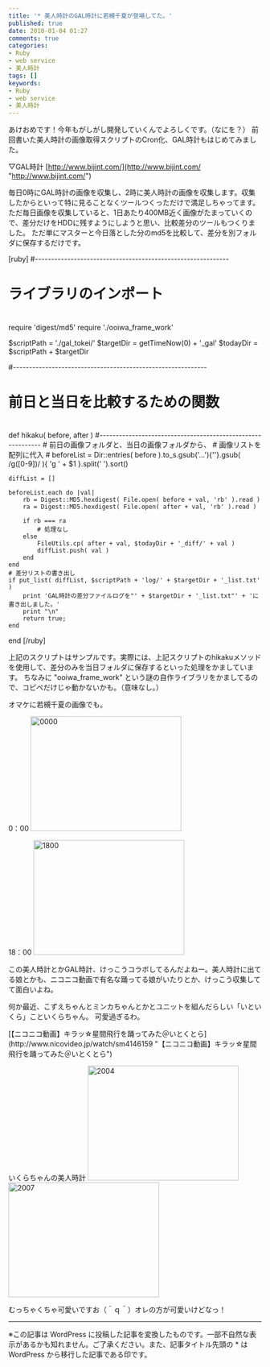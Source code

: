 ```yaml
---
title: '* 美人時計のGAL時計に若槻千夏が登場してた。'
published: true
date: 2010-01-04 01:27
comments: true
categories:
- Ruby
- web service
- 美人時計
tags: []
keywords:
- Ruby
- web service
- 美人時計
---
```

あけおめです！今年もがしがし開発していくんでよろしくです。（なにを？）
前回書いた美人時計の画像取得スクリプトのCron化、GAL時計もはじめてみました。

▽GAL時計
[http://www.bijint.com/](http://www.bijint.com/ "http://www.bijint.com/")

毎日0時にGAL時計の画像を収集し、2時に美人時計の画像を収集します。収集したからといって特に見ることなくツールつくっただけで満足しちゃってます。
ただ毎日画像を収集していると、1日あたり400MB近く画像がたまっていくので、差分だけをHDDに残すようにしようと思い、比較差分のツールもつくりました。
ただ単にマスターと今日落とした分のmd5を比較して、差分を別フォルダに保存するだけです。

[ruby]
#------------------------------------------------------------
#  ライブラリのインポート
#
require 'digest/md5'
require './ooiwa_frame_work'

$scriptPath = './gal_tokei/'
$targetDir = getTimeNow(0) + '_gal'
$todayDir = $scriptPath + $targetDir

#------------------------------------------------------------
#  前日と当日を比較するための関数
#
def hikaku( before, after )
	#------------------------------------------------------------
	#  前日の画像フォルダと、当日の画像フォルダから、
	#  画像リストを配列に代入
	#
	beforeList = Dir::entries( before ).to_s.gsub('...'){''}.gsub( /g([0-9])/ ){ 'g ' + $1 }.split(' ').sort()

	diffList = []

	beforeList.each do |val|
		rb = Digest::MD5.hexdigest( File.open( before + val, 'rb' ).read )
		ra = Digest::MD5.hexdigest( File.open( after + val, 'rb' ).read )

		if rb === ra
			# 処理なし
		else
			FileUtils.cp( after + val, $todayDir + '_diff/' + val )
			diffList.push( val )
		end
	end
	# 差分リストの書き出し
	if put_list( diffList, $scriptPath + 'log/' + $targetDir + '_list.txt' )
		print 'GAL時計の差分ファイルログを"' + $targetDir + '_list.txt"' + 'に書き出しました。'
		print "\n"
		return true;
	end
end
[/ruby]

上記のスクリプトはサンプルです。実際には、上記スクリプトのhikakuメソッドを使用して、差分のみを当日フォルダに保存するといった処理をかましています。
ちなみに "ooiwa_frame_work" という謎の自作ライブラリをかましてるので、コピペだけじゃ動かないかも。（意味なし。）

オマケに若槻千夏の画像でも。

0：00
<img src="http://hiropo.co.uk/wp-content/uploads/2010/01/0000-300x228.jpg" alt="0000" title="0000" width="300" height="228" class="alignnone size-medium wp-image-349" />

18：00
<img src="http://hiropo.co.uk/wp-content/uploads/2010/01/1800-300x228.jpg" alt="1800" title="1800" width="300" height="228" class="alignnone size-medium wp-image-350" />

この美人時計とかGAL時計、けっこうコラボしてるんだよねー。美人時計に出てる娘とかも、ニコニコ動画で有名な踊ってる娘がいたりとか、けっこう収集してて面白いよね。

何か最近、こずえちゃんとミンカちゃんとかとユニットを組んだらしい「いといくら」こといくらちゃん。
可愛過ぎるわ。
<script type="text/javascript" src="http://ext.nicovideo.jp/thumb_watch/sm4146159"></script><noscript>[【ニコニコ動画】キラッ☆星間飛行を踊ってみた＠いとくとら](http://www.nicovideo.jp/watch/sm4146159 "【ニコニコ動画】キラッ☆星間飛行を踊ってみた＠いとくとら")</noscript>

いくらちゃんの美人時計
<img src="http://hiropo.co.uk/wp-content/uploads/2010/01/2004-300x228.jpg" alt="2004" title="2004" width="300" height="228" class="alignnone size-medium wp-image-351" />
<img src="http://hiropo.co.uk/wp-content/uploads/2010/01/2007-300x228.jpg" alt="2007" title="2007" width="300" height="228" class="alignnone size-medium wp-image-352" />

むっちゃくちゃ可愛いですお（＾ｑ＾）オレの方が可愛いけどなっ！

---
※この記事は WordPress に投稿した記事を変換したものです。一部不自然な表示があるかも知れません。ご了承ください。また、記事タイトル先頭の * は WordPress から移行した記事である印です。
